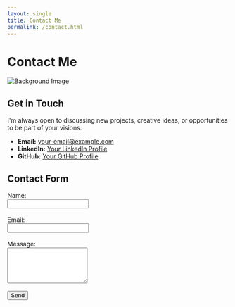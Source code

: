 ```yaml
---
layout: single
title: Contact Me
permalink: /contact.html
---
```


# Contact Me

![Background Image](/assets/images/contact-background.jpg)

## Get in Touch

I'm always open to discussing new projects, creative ideas, or opportunities to be part of your visions.

- **Email:** [your-email@example.com](mailto:your-email@example.com)
- **LinkedIn:** [Your LinkedIn Profile](https://linkedin.com/in/yourusername)
- **GitHub:** [Your GitHub Profile](https://github.com/ishwar75)

## Contact Form

<!-- Optional: Integrate a contact form using a service like Formspree or Netlify Forms -->

<form action="https://formspree.io/f/your-form-id" method="POST">
  <label for="name">Name:</label><br>
  <input type="text" id="name" name="name" required><br><br>
  <label for="email">Email:</label><br>
  <input type="email" id="email" name="_replyto" required><br><br>
  <label for="message">Message:</label><br>
  <textarea id="message" name="message" rows="5" required></textarea><br><br>
  <button type="submit">Send</button>
</form>

<!-- Replace the form action with your own Formspree or Netlify form URL -->
